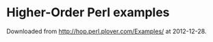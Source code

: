 Higher-Order Perl examples
==========================

Downloaded from http://hop.perl.plover.com/Examples/ at 2012-12-28.

